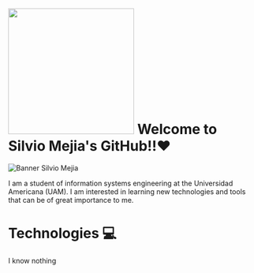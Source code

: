 <h1> <img src="https://media1.giphy.com/media/v1.Y2lkPTc5MGI3NjExazhleHd1NzZtbXFqejBsOG9sbWY4MHNiNWxpcHhlNDQ5Mml5Y3JndyZlcD12MV9pbnRlcm5hbF9naWZfYnlfaWQmY3Q9Zw/5SKwQMGTR1umLrKC7N/giphy.gif" width="255">  Welcome to Silvio Mejia's GitHub!!❤️</h1>

![Banner Silvio Mejia](banner-Silvio-Mejia.png)

I am a student of information systems engineering at the Universidad Americana (UAM). I am interested in learning new technologies and tools that can be of great importance to me. 

<h1>Technologies 💻</h1>
I know nothing
